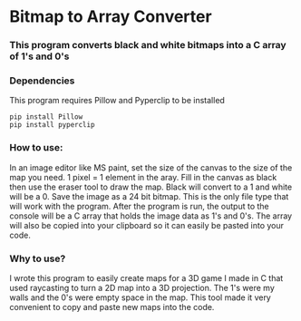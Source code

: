 # Bitmap to Array Converter

### This program converts black and white bitmaps into a C array of 1's and 0's

### Dependencies
This program requires Pillow and Pyperclip to be installed

```
pip install Pillow
pip install pyperclip
```

### How to use:

In an image editor like MS paint, set the size of the canvas to the size of the map you need. 1 pixel = 1 element in the aray.
Fill in the canvas as black then use the eraser tool to draw the map. Black will convert to a 1 and white will be a 0. 
Save the image as a 24 bit bitmap. This is the only file type that will work with the program. After the program is run,
the output to the console will be a C array that holds the image data as 1's and 0's. The array will also be copied into your
clipboard so it can easily be pasted into your code.

### Why to use?

I wrote this program to easily create maps for a 3D game I made in C that used raycasting to turn a 2D map into a 3D projection.
The 1's were my walls and the 0's were empty space in the map. This tool made it very convenient to copy and paste new maps into the code.


